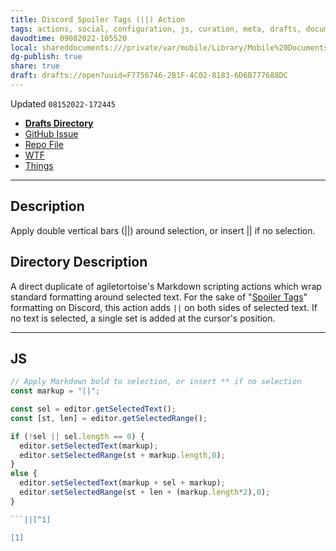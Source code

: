 ```yaml
---
title: Discord Spoiler Tags (||) Action
tags: actions, social, configuration, js, curation, meta, drafts, documentation, discord
davodtime: 09082022-105520
local: shareddocuments:///private/var/mobile/Library/Mobile%20Documents/iCloud~md~obsidian/Documents/OBSHIDDIAN/drafts/F7756746-2B1F-4C02-8183-6D6B777688DC.md
dg-publish: true
share: true
draft: drafts://open?uuid=F7756746-2B1F-4C02-8183-6D6B777688DC
---
```

Updated `08152022-172445`

- [**Drafts Directory**](https://directory.getdrafts.com/a/2CA)
- [GitHub Issue](https://github.com/extratone/drafts/issues/85)
- [Repo File](https://github.com/extratone/drafts/blob/main/actions/ActionsTemplate.md)
- [WTF](https://davidblue.wtf/drafts/F7756746-2B1F-4C02-8183-6D6B777688DC.html)
- [Things](things:///show?id=XCconzHYS6dGLWTcHjMpSu)

---

## Description

Apply double vertical bars (||) around selection, or insert || if no selection.

## Directory Description

A direct duplicate of agiletortoise's Markdown scripting actions which wrap standard formatting around selected text. For the sake of "[Spoiler Tags](https://support.discord.com/hc/en-us/articles/360022320632-Spoiler-Tags-)" formatting on Discord, this action adds `||` on both sides of selected text. If no text is selected, a single set is added at the cursor's position.

---

## JS

```js
// Apply Markdown bold to selection, or insert ** if no selection
const markup = "||";

const sel = editor.getSelectedText();
const [st, len] = editor.getSelectedRange();

if (!sel || sel.length == 0) {
  editor.setSelectedText(markup);
  editor.setSelectedRange(st + markup.length,0);
}
else {
  editor.setSelectedText(markup + sel + markup);
  editor.setSelectedRange(st + len + (markup.length*2),0);
}

```||[^1]

[1] 